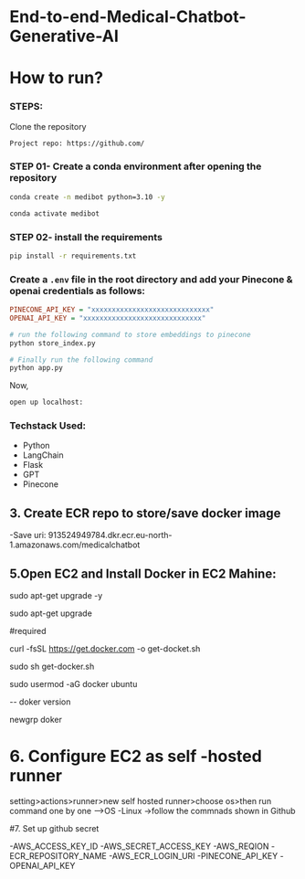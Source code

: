 
# End-to-end-Medical-Chatbot-Generative-AI


# How to run?
### STEPS:

Clone the repository

```bash
Project repo: https://github.com/
```
### STEP 01- Create a conda environment after opening the repository

```bash
conda create -n medibot python=3.10 -y
```

```bash
conda activate medibot
```


### STEP 02- install the requirements
```bash
pip install -r requirements.txt
```


### Create a `.env` file in the root directory and add your Pinecone & openai credentials as follows:

```ini
PINECONE_API_KEY = "xxxxxxxxxxxxxxxxxxxxxxxxxxxxx"
OPENAI_API_KEY = "xxxxxxxxxxxxxxxxxxxxxxxxxxxxx"
```


```bash
# run the following command to store embeddings to pinecone
python store_index.py
```

```bash
# Finally run the following command
python app.py
```

Now,
```bash
open up localhost:
```


### Techstack Used:

- Python
- LangChain
- Flask
- GPT
- Pinecone
## 3. Create ECR repo  to store/save docker image
-Save uri: 913524949784.dkr.ecr.eu-north-1.amazonaws.com/medicalchatbot
## 5.Open EC2 and Install Docker in EC2 Mahine:

  sudo apt-get upgrade -y
  
  sudo apt-get upgrade
  
 #required

  curl -fsSL https://get.docker.com -o get-docket.sh
  
  sudo sh get-docker.sh
  
  sudo usermod -aG docker ubuntu
  
  -- doker version
  
  newgrp doker
  
  # 6. Configure EC2 as self -hosted runner 
  setting>actions>runner>new self hosted runner>choose os>then run command  one by one -->OS -Linux ->follow the commnads shown in Github

  #7. Set up github secret

  -AWS_ACCESS_KEY_ID
  -AWS_SECRET_ACCESS_KEY
  -AWS_REQION
  -ECR_REPOSITORY_NAME
  -AWS_ECR_LOGIN_URI
  -PINECONE_API_KEY
  -OPENAI_API_KEY


